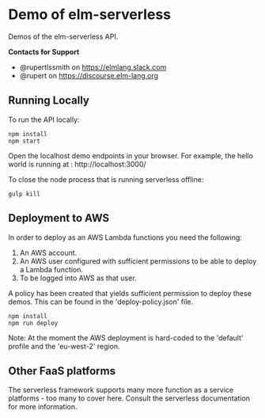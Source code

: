 # Demo of elm-serverless

Demos of the elm-serverless API.

**Contacts for Support**
- @rupertlssmith on https://elmlang.slack.com
- @rupert on https://discourse.elm-lang.org

## Running Locally

To run the API locally:

    npm install
    npm start

Open the localhost demo endpoints in your browser. For example, the hello world is
running at : http://localhost:3000/

To close the node process that is running serverless offline:

    gulp kill

## Deployment to AWS

In order to deploy as an AWS Lambda functions you need the following:

1. An AWS account.
2. An AWS user configured with sufficient permissions to be able to deploy a Lambda function.
3. To be logged into AWS as that user.

A policy has been created that yields sufficient permission to deploy these demos.
This can be found in the 'deploy-policy.json' file.

    npm install
    npm run deploy

Note: At the moment the AWS deployment is hard-coded to the 'default' profile and the 'eu-west-2' region.

## Other FaaS platforms

The serverless framework supports many more function as a service platforms - too many
to cover here. Consult the serverless documentation for more information.
